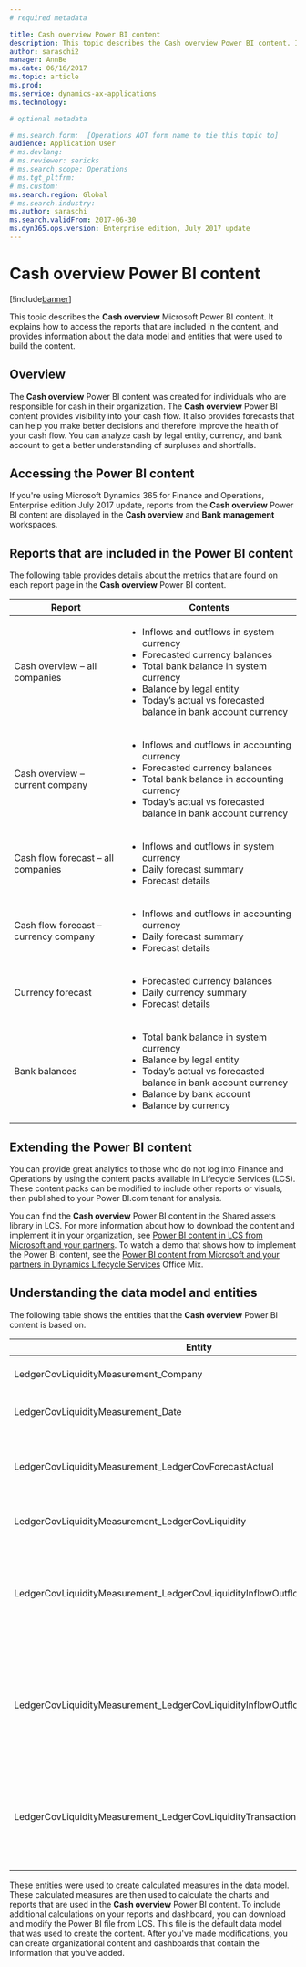 ```yaml
---
# required metadata

title: Cash overview Power BI content
description: This topic describes the Cash overview Power BI content. It explains how to access the reports that are included in the content, and provides information about the data model and entities that were used to build the content.
author: saraschi2
manager: AnnBe
ms.date: 06/16/2017
ms.topic: article
ms.prod: 
ms.service: dynamics-ax-applications
ms.technology: 

# optional metadata

# ms.search.form:  [Operations AOT form name to tie this topic to]
audience: Application User
# ms.devlang: 
# ms.reviewer: sericks
# ms.search.scope: Operations
# ms.tgt_pltfrm: 
# ms.custom: 
ms.search.region: Global
# ms.search.industry: 
ms.author: saraschi
ms.search.validFrom: 2017-06-30 
ms.dyn365.ops.version: Enterprise edition, July 2017 update 
---
```


# Cash overview Power BI content

[!include[banner](../includes/banner.md)]

This topic describes the **Cash overview** Microsoft Power BI content. It explains how to access the reports that are included in the content, and provides information about the data model and entities that were used to build the content.

## Overview

The **Cash overview** Power BI content was created for individuals who are responsible for cash in their organization. The **Cash overview** Power BI content provides visibility into your cash flow. It also provides forecasts that can help you make better decisions and therefore improve the health of your cash flow. You can analyze cash by legal entity, currency, and bank account to get a better understanding of surpluses and shortfalls.

## Accessing the Power BI content

If you're using Microsoft Dynamics 365 for Finance and Operations, Enterprise edition July 2017 update, reports from the **Cash overview** Power BI content are displayed in the **Cash overview** and **Bank management** workspaces.

## Reports that are included in the Power BI content
The following table provides details about the metrics that are found on each report page in the **Cash overview** Power BI content.

| Report                                | Contents |
|---------------------------------------|----------|
| Cash overview – all companies         | <ul><li>Inflows and outflows in system currency</li><li>Forecasted currency balances</li><li>Total bank balance in system currency</li><li>Balance by legal entity</li><li>Today’s actual vs forecasted balance in bank account currency</li></ul> |
| Cash overview – current company       | <ul><li>Inflows and outflows in accounting currency</li><li>Forecasted currency balances</li><li>Total bank balance in accounting currency</li><li>Today’s actual vs forecasted balance in bank account currency</li></ul> |
| Cash flow forecast – all companies    | <ul><li>Inflows and outflows in system currency</li><li>Daily forecast summary</li><li>Forecast details</li></ul> |
| Cash flow forecast – currency company | <ul><li>Inflows and outflows in accounting currency</li><li>Daily forecast summary</li><li>Forecast details</li></ul> |
| Currency forecast                     | <ul><li>Forecasted currency balances</li><li>Daily currency summary</li><li>Forecast details</li></ul> |
| Bank balances                         | <ul><li>Total bank balance in system currency</li><li>Balance by legal entity</li><li>Today’s actual vs forecasted balance in bank account currency</li><li>Balance by bank account</li><li>Balance by currency</li></ul> |

## Extending the Power BI content
You can provide great analytics to those who do not log into Finance and Operations by using the content packs available in Lifecycle Services (LCS). These content packs can be modified to include other reports or visuals, then published to your Power BI.com tenant for analysis. 

You can find the **Cash overview** Power BI content in the Shared assets library in LCS. For more information about how to download the content and implement it in your organization, see [Power BI content in LCS from Microsoft and your partners](/dynamics365/operations/dev-itpro/analytics/power-bi-content-microsoft-partners). To watch a demo that shows how to implement the Power BI content, see the [Power BI content from Microsoft and your partners in Dynamics Lifecycle Services](https://mix.office.com/watch/9puyb1b2xs1w) Office Mix.

## Understanding the data model and entities

The following table shows the entities that the **Cash overview** Power BI content is based on.

| Entity                                                                          | Contents |
|---------------------------------------------------------------------------------|----------|
| LedgerCovLiquidityMeasurement\_Company                                          | Companies to filter reports by |
| LedgerCovLiquidityMeasurement\_Date                                             | Dates to filter reports by |
| LedgerCovLiquidityMeasurement\_LedgerCovForecastActual                          | Actual bank balance vs last forecasted bank balance |
| LedgerCovLiquidityMeasurement\_LedgerCovLiquidity                               | Forecasted transaction details |
| LedgerCovLiquidityMeasurement\_LedgerCovLiquidityInflowOutflowBalanceCompany    | Summarized cash inflows, outflows, and balance using each company’s accounting currency |
| LedgerCovLiquidityMeasurement\_LedgerCovLiquidityInflowOutflowBalanceEnterprise | Summarized cash inflows, outflows, and balance using the system currency for all companies |
| LedgerCovLiquidityMeasurement\_LedgerCovLiquidityTransactionCurrency            | Summarized net transaction amount and balance of currencies using the transaction currency |

These entities were used to create calculated measures in the data model. These calculated measures are then used to calculate the charts and reports that are used in the **Cash overview** Power BI content. To include additional calculations on your reports and dashboard, you can download and modify the Power BI file from LCS. This file is the default data model that was used to create the content. After you've made modifications, you can create organizational content and dashboards that contain the information that you’ve added.

